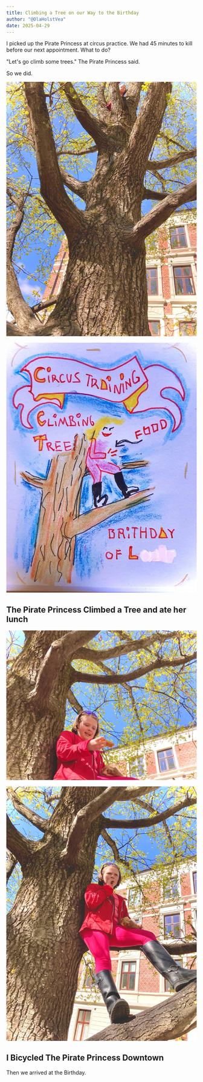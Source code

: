 ```yaml
---
title: Climbing a Tree on our Way to the Birthday
author: "@OlaHolstVea"
date: 2025-04-29
---
```


I picked up the Pirate Princess at circus practice. We had 45 minutes to kill before our next appointment. What to do?

"Let's go climb some trees." The Pirate Princess said. 

So we did.

![The Pirate Princess Climbing a Tree to eat lunch](./climbing-tree-4.jpeg)

![The Pirate Princess Climbing a Tree](./climbing-tree-1.jpeg)


## The Pirate Princess Climbed a Tree and ate her lunch

![The Pirate Princess Climbing a Tree to eat lunch](./climbing-tree-3.jpeg)

![The Pirate Princess Climbing a Tree to eat lunch](./climbing-tree-2.jpeg)


## I Bicycled The Pirate Princess Downtown

Then we arrived at the Birthday.